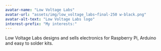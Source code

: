 ```yaml
---
avatar-name: "Low Voltage Labs"
avatar-url: "assets/img/low_voltage_labs~final-250 w-black.png"
avatar-alt-text: "Low Voltage Labs logo"
interest-prefix: "My interests:"
---
```


Low Voltage Labs designs and sells electronics for Raspberry Pi, Arduino and easy to solder kits. 
